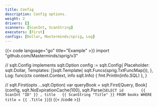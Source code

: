 ```yaml
---
title: Config
description: Config options.
weight: 2
drivers: []
scanners: [ScanInt, ScanString]
executors: [First]
configs: [Dollar, Masterminds/sprig, Log]
---
```


{{< code language="go" title="Example" >}}
import "github.com/Masterminds/sprig/v3"

// sqlt.Config implements sqlt.Option
config := sqlt.Config{
	Placeholder: sqlt.Dollar,
	Templates: []sqlt.Template{
		sqlt.Funcs(sprig.TxtFuncMap()),
	},
	Log: func(ctx context.Context, info sqlt.Info) {
		fmt.Println(info.SQL)
	},
}

// sqlt.First(opts ...sqlt.Option)
var queryBook = sqlt.First[Query, Book](config, sqlt.NoExpirationCache(100), sqlt.Parse(`
  SELECT
    id        {{ ScanInt "ID" }}
    , title   {{ ScanString "Title" }}
  FROM books
  WHERE title = {{ .Title }}
`))
{{< /code >}}
